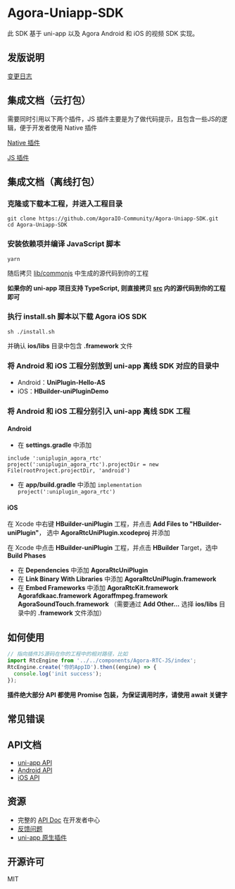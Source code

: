 # Agora-Uniapp-SDK

此 SDK 基于 uni-app 以及 Agora Android 和 iOS 的视频 SDK 实现。

## 发版说明
[变更日志](CHANGELOG.md)

## 集成文档（云打包）

需要同时引用以下两个插件，JS 插件主要是为了做代码提示，且包含一些JS的逻辑，便于开发者使用 Native 插件

[Native 插件](https://ext.dcloud.net.cn/plugin?id=3720)

[JS 插件](https://ext.dcloud.net.cn/plugin?id=3741)

## 集成文档（离线打包）

### 克隆或下载本工程，并进入工程目录

```shell
git clone https://github.com/AgoraIO-Community/Agora-Uniapp-SDK.git
cd Agora-Uniapp-SDK
```

### 安装依赖项并编译 JavaScript 脚本

```shell
yarn
```

随后拷贝 [lib/commonjs](lib/commonjs) 中生成的源代码到你的工程

**如果你的 uni-app 项目支持 TypeScript, 则直接拷贝 [src](https://github.com/AgoraIO-Community/Agora-Uniapp-SDK/tree/master/src) 内的源代码到你的工程即可**

### 执行 **install.sh** 脚本以下载 Agora iOS SDK

```shell
sh ./install.sh
```

并确认 **ios/libs** 目录中包含 **.framework** 文件

### 将 Android 和 iOS 工程分别放到 uni-app 离线 SDK 对应的目录中

* Android：**UniPlugin-Hello-AS**
* iOS：**HBuilder-uniPluginDemo**

### 将 Android 和 iOS 工程分别引入 uni-app 离线 SDK 工程

#### Android

* 在 **settings.gradle** 中添加
```
include ':uniplugin_agora_rtc'
project(':uniplugin_agora_rtc').projectDir = new File(rootProject.projectDir, 'android')
```

* 在 **app/build.gradle** 中添加 `implementation project(':uniplugin_agora_rtc')`

#### iOS

在 Xcode 中右键 **HBuilder-uniPlugin** 工程，并点击 **Add Files to "HBuilder-uniPlugin"**， 选中 **AgoraRtcUniPlugin.xcodeproj** 并添加

在 Xcode 中点击 **HBuilder-uniPlugin** 工程，并点击 **HBuilder** Target，选中 **Build Phases**

* 在 **Dependencies** 中添加 **AgoraRtcUniPlugin**
* 在 **Link Binary With Libraries** 中添加 **AgoraRtcUniPlugin.framework**
* 在 **Embed Frameworks** 中添加 **AgoraRtcKit.framework** **Agorafdkaac.framework** **Agoraffmpeg.framework** **AgoraSoundTouch.framework** （需要通过 **Add Other...** 选择 **ios/libs** 目录中的 **.framework** 文件添加）

## 如何使用

```javascript
// 指向插件JS源码在你的工程中的相对路径，比如
import RtcEngine from '../../components/Agora-RTC-JS/index';
RtcEngine.create('你的AppID').then((engine) => {
  console.log('init success');
});
```

**插件绝大部分 API 都使用 Promise 包装，为保证调用时序，请使用 await 关键字**

## 常见错误

## API文档

* [uni-app API](https://docs.agora.io/cn/Interactive%20Broadcast/API%20Reference/react_native/index.html)
* [Android API](https://docs.agora.io/cn/Interactive%20Broadcast/API%20Reference/java/index.html)
* [iOS API](https://docs.agora.io/cn/Interactive%20Broadcast/API%20Reference/oc/docs/headers/Agora-Objective-C-API-Overview.html)

## 资源

* 完整的 [API Doc](https://docs.agora.io/cn/) 在开发者中心
* [反馈问题](https://github.com/AgoraIO-Community/Agora-Uniapp-SDK/issues)
* [uni-app 原生插件](https://nativesupport.dcloud.net.cn/NativePlugin/README)

## 开源许可

MIT
